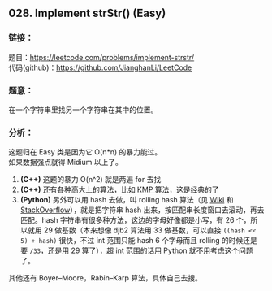 ## 028. Implement strStr() (Easy)

### **链接**：
题目：https://leetcode.com/problems/implement-strstr/  
代码(github)：https://github.com/JianghanLi/LeetCode

### **题意**：
在一个字符串里找另一个字符串在其中的位置。  

### **分析**：
这题归在 Easy 类是因为它 O(n*n) 的暴力能过。  
如果数据强点就得 Midium 以上了。  

1. **(C++)** 这题的暴力 O(n^2) 就是两遍 for 去找  
2. **(C++)** 还有各种高大上的算法，比如 [KMP 算法](http://en.wikipedia.org/wiki/Knuth-Morris-Pratt_algorithm)，这是经典的了  
3. **(Python)** 另外可以用 hash 去做，叫 rolling hash 算法（见 [Wiki](http://en.wikipedia.org/wiki/Rolling_hash) 和 [StackOverflow](http://stackoverflow.com/questions/711770/fast-implementation-of-rolling-hash)），就是把字符串 hash 出来，按匹配串长度窗口去滚动，再去匹配。hash 字符串有很多种方法，这边的字母好像都是小写，有 26 个，所以就用 29 做基数（本来想像 djb2 算法用 33 做基数，可以直接 `((hash << 5) + hash)` 很快，不过 int 范围只能 hash 6 个字母而且 rolling 的时候还是要 `/33`，还是用 29 算了），超 int 范围的话用 Python 就不用考虑这个问题了。  

其他还有 Boyer–Moore，Rabin–Karp 算法，具体自己去搜。